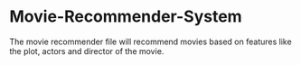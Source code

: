 # Movie-Recommender-System
The movie recommender file will recommend movies based on features like the plot, actors and director of the movie.
